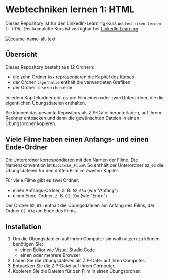 # Webtechniken lernen 1: HTML
Dieses Repository ist für den LinkedIn-Learning-Kurs `Webtechniken lernen 1: HTML`. Der komplette Kurs ist verfügbar bei [LinkedIn Learning][lil-course-url].

![course-name-alt-text][lil-thumbnail-url] 

## Übersicht
Dieses Repository besteht aus 12 Ordnern: 

- die zehn Ordner `kxx` repräsentieren die Kapitel des Kurses
- der Ordner `lagerhalle` enthält die verwendeten Grafiken 
- der Ordner `lesezeichen` eine . 

In jedem Kapitelordner gibt es pro Film einen oder zwei Unterordner, die die eigentlichen Übungsdateien enthalten. 

Sie können das gesamte Repository als ZIP-Datei herunterladen, auf Ihrem Rechner entpacken und dann die gewünschten Dateien in einen Übungsordner kopieren. 


## Viele Filme haben einen Anfangs- und einen Ende-Ordner 
Die Unterordner korrespondieren mit den Namen der Filme. Die Namenskonvention ist `Kapitel#_Film#`. So enthält der Unterordner `02_03` die Übungsdateien für den dritten Film im zweiten Kapitel. 

Für viele Filme gibt es zwei Ordner: 

- einen Anfangs-Ordner, z. B. `02_03a` (wie "Anfang")
- einen Ende-Ordner, z. B. `02_03e` (wie "Ende")

Der Ordner `02_03a` enthält die Übungsdateien am Anfang des Films, der Ordner `02_03e` am Ende des Films. 


## Installation
1. Um die Übungsdateien auf Ihrem Computer sinnvoll nutzen zu können benötigen Sie:
	- einen Editor wie Visual Studio Code 
    - einen oder mehrere Browser 
2. Laden Sie die Übungsdateien als ZIP-Datei auf Ihren Computer.  
3. Entpacken Sie die ZIP-Datei auf Ihrem Computer. 
4. Kopieren Sie die Dateien für den Film in einen Übungsordner. 

[0]: # (Replace these placeholder URLs with actual course URLs)

[lil-course-url]: https://www.linkedin.com/learning/
[lil-thumbnail-url]: https://

